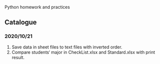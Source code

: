 Python homework and practices

## Catalogue

### 2020/10/21
1. Save data in sheet files to text files with inverted order.
2. Compare students‘ major in CheckList.xlsx and Standard.xlsx with print result.


  

